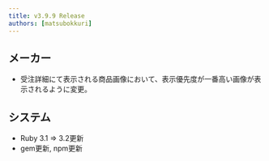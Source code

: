 ```yaml
---
title: v3.9.9 Release
authors: [matsubokkuri]
---
```


<!-- truncate -->

## メーカー

- 受注詳細にて表示される商品画像において、表示優先度が一番高い画像が表示されるように変更。

## システム

- Ruby 3.1 => 3.2更新
- gem更新, npm更新


